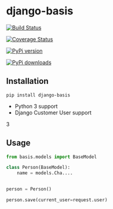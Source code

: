 # django-basis
[![Build Status](https://travis-ci.org/frecar/django-basis.png?branch=master)](https://travis-ci.org/frecar/django-basis)

[![Coverage Status](https://coveralls.io/repos/frecar/django-basis/badge.png)](https://coveralls.io/r/frecar/django-basis)

[![PyPi version](https://pypip.in/v/django-basis/badge.png)](https://crate.io/packages/django-basis/)

[![PyPi downloads](https://pypip.in/d/django-basis/badge.png)](https://crate.io/packages/django-basis/)

## Installation
    pip install django-basis


 - Python 3 support
 - Django Customer User support

3
## Usage

```python
from basis.models import BaseModel

class Person(BaseModel):
    name = models.Cha....


person = Person()

person.save(current_user=request.user)


```
